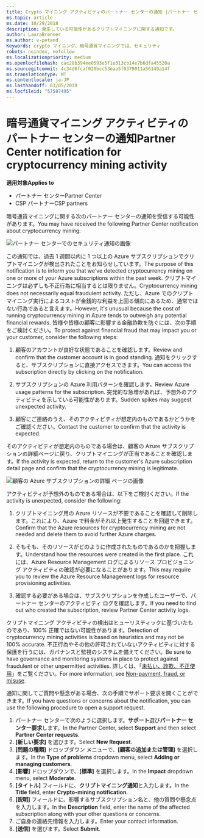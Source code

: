 ```yaml
---
title: Crypto マイニング アクティビティのパートナー センターの通知 |パートナー センター
ms.topic: article
ms.date: 10/29/2018
description: 発生している可能性があるクリプトマイニングに関する通知です。
author: LauraBrenner
ms.author: v-petand
Keywords: crypto マイニング、暗号通貨マイニングでは、セキュリティ
robots: noindex, nofollow
ms.localizationpriority: medium
ms.openlocfilehash: cac28b394ee0593e5f1e313cb14e7b6dfa45520a
ms.sourcegitcommit: 4c34d6fcaf020bcc53eaa5f0379011a56149a14f
ms.translationtype: MT
ms.contentlocale: ja-JP
ms.lasthandoff: 03/05/2019
ms.locfileid: "57587495"
---
```

# <a name="partner-center-notification-for-cryptocurrency-mining-activity"></a><span data-ttu-id="50673-104">暗号通貨マイニング アクティビティのパートナー センターの通知</span><span class="sxs-lookup"><span data-stu-id="50673-104">Partner Center notification for cryptocurrency mining activity</span></span>

<span data-ttu-id="50673-105">**適用対象**</span><span class="sxs-lookup"><span data-stu-id="50673-105">**Applies to**</span></span>

-  <span data-ttu-id="50673-106">パートナー センター</span><span class="sxs-lookup"><span data-stu-id="50673-106">Partner Center</span></span>
-  <span data-ttu-id="50673-107">CSP パートナー</span><span class="sxs-lookup"><span data-stu-id="50673-107">CSP partners</span></span>

<span data-ttu-id="50673-108">暗号通貨マイニングに関する次のパートナー センターの通知を受信する可能性があります。</span><span class="sxs-lookup"><span data-stu-id="50673-108">You may have received the following Partner Center notification about cryptocurrency mining:</span></span>
 
![パートナー センターでのセキュリティ通知の画像](images/crypto1.png)

<span data-ttu-id="50673-110">この通知では、過去 1 週間以内に 1 つ以上の Azure サブスクリプションでクリプトマイニングが検出されたことをお知らせしています。</span><span class="sxs-lookup"><span data-stu-id="50673-110">The purpose of this notification is to inform you that we've detected cryptocurrency mining on one or more of your Azure subscriptions within the past week.</span></span> <span data-ttu-id="50673-111">クリプトマイニングは必ずしも不正行為に相当するとは限りません。</span><span class="sxs-lookup"><span data-stu-id="50673-111">Cryptocurrency mining does not necessarily equal fraudulent activity.</span></span> <span data-ttu-id="50673-112">ただし、Azure でのクリプトマイニング実行によるコストが金銭的な利益を上回る傾向にあるため、通常ではない行為であると言えます。</span><span class="sxs-lookup"><span data-stu-id="50673-112">However, it's unusual because the cost of running cryptocurrency mining in Azure tends to outweigh any potential financial rewards.</span></span> <span data-ttu-id="50673-113">皆様や皆様の顧客に影響する金融詐欺を防ぐには、次の手順をご検討ください。</span><span class="sxs-lookup"><span data-stu-id="50673-113">To protect against financial fraud that may impact you or your customer, consider the following steps:</span></span>

1.  <span data-ttu-id="50673-114">顧客のアカウントが良好な状態であることを確認します。</span><span class="sxs-lookup"><span data-stu-id="50673-114">Review and confirm that the customer account is in good standing.</span></span> <span data-ttu-id="50673-115">通知をクリックすると、サブスクリプションに直接アクセスできます。</span><span class="sxs-lookup"><span data-stu-id="50673-115">You can access the subscription directly by clicking on the notification.</span></span>

2.  <span data-ttu-id="50673-116">サブスクリプションの Azure 利用パターンを確認します。</span><span class="sxs-lookup"><span data-stu-id="50673-116">Review Azure usage patterns for the subscription.</span></span> <span data-ttu-id="50673-117">突発的な急増があれば、予想外のアクティビティを示している可能性があります。</span><span class="sxs-lookup"><span data-stu-id="50673-117">Sudden spikes may suggest unexpected activity.</span></span>

3.  <span data-ttu-id="50673-118">顧客にご連絡のうえ、そのアクティビティが想定内のものであるかどうかをご確認ください。</span><span class="sxs-lookup"><span data-stu-id="50673-118">Contact the customer to confirm that the activity is expected.</span></span>

<span data-ttu-id="50673-119">そのアクティビティが想定内のものである場合は、顧客の Azure サブスクリプションの詳細ページに戻り、クリプトマイニングが正当であることを確認します。</span><span class="sxs-lookup"><span data-stu-id="50673-119">If the activity is expected, return to the customer's Azure subscription detail page and confirm that the cryptocurrency mining is legitimate.</span></span> 


![顧客の Azure サブスクリプションの詳細 ページの画像](images/crypto2.png)

<span data-ttu-id="50673-121">アクティビティが予想外のものである場合は、以下をご検討ください。</span><span class="sxs-lookup"><span data-stu-id="50673-121">If the activity is unexpected, consider the following:</span></span>

1.  <span data-ttu-id="50673-122">クリプトマイニング用の Azure リソースが不要であることを確認して削除します。これにより、Azure で料金がそれ以上発生することを回避できます。</span><span class="sxs-lookup"><span data-stu-id="50673-122">Confirm that the Azure resources for cryptocurrency mining are not needed and delete them to avoid further Azure charges.</span></span>

2.  <span data-ttu-id="50673-123">そもそも、そのリソースがどのように作成されたものであるのかを把握します。</span><span class="sxs-lookup"><span data-stu-id="50673-123">Understand how the resources were created in the first place.</span></span> <span data-ttu-id="50673-124">これには、Azure Resource Management ログによるリソース プロビジョニング アクティビティの確認が必要になることがあります。</span><span class="sxs-lookup"><span data-stu-id="50673-124">This may require you to review the Azure Resource Management logs for resource provisioning activities.</span></span>

3.  <span data-ttu-id="50673-125">確認する必要がある場合は、サブスクリプションを作成したユーザーで、パートナー センターのアクティビティ ログを確認します。</span><span class="sxs-lookup"><span data-stu-id="50673-125">If you need to find out who created the subscription, review Partner Center activity logs.</span></span>

<span data-ttu-id="50673-126">クリプトマイニング アクティビティの検出はヒューリスティックに基づいたものであり、100% 正確ではない可能性があります。</span><span class="sxs-lookup"><span data-stu-id="50673-126">Detection of cryptocurrency mining activities is based on heuristics and may not be 100% accurate.</span></span> <span data-ttu-id="50673-127">不正行為やその他の許可されていないアクティビティに対する保護を行うには、ガバナンスと監視のシステムを備えてください。</span><span class="sxs-lookup"><span data-stu-id="50673-127">Be sure to have governance and monitoring systems in place to protect against fraudulent or other unpermitted activities.</span></span> <span data-ttu-id="50673-128">詳しくは、「[未払い、詐欺、不正使用](https://docs.microsoft.com/partner-center/non-payment--fraud--or-misuse)」をご覧ください。</span><span class="sxs-lookup"><span data-stu-id="50673-128">For more information, see [Non-payment, fraud, or misuse](https://docs.microsoft.com/partner-center/non-payment--fraud--or-misuse).</span></span>

<span data-ttu-id="50673-129">通知に関してご質問や懸念がある場合、次の手順でサポート要求を開くことができます。</span><span class="sxs-lookup"><span data-stu-id="50673-129">If you have questions or concerns about the notification, you can use the following procedure to open a support request.</span></span>

1.  <span data-ttu-id="50673-130">パートナー センターで次のように選択します。**サポート**選び**パートナー センター要求**します。</span><span class="sxs-lookup"><span data-stu-id="50673-130">In the Partner Center, select **Support** and then select **Partner Center requests**.</span></span>
3.  <span data-ttu-id="50673-131">**[新しい要求]** を選びます。</span><span class="sxs-lookup"><span data-stu-id="50673-131">Select **New Request**.</span></span> 
4.  <span data-ttu-id="50673-132">**[問題の種類]** ドロップダウン メニューで、**[顧客の追加または管理]** を選択します。</span><span class="sxs-lookup"><span data-stu-id="50673-132">In the **Type of problems** dropdown menu, select **Adding or managing customers**.</span></span>
5.  <span data-ttu-id="50673-133">**[影響]** ドロップダウンで、**[標準]** を選択します。</span><span class="sxs-lookup"><span data-stu-id="50673-133">In the **Impact** dropdown menu, select **Moderate**.</span></span>
6.  <span data-ttu-id="50673-134">**[タイトル]** フィールドに、**クリプトマイニング通知**と入力します。</span><span class="sxs-lookup"><span data-stu-id="50673-134">In the **Title** field, enter **Crypto-mining notification**.</span></span>
7.  <span data-ttu-id="50673-135">**[説明]** フィールドに、影響するサブスクリプション名と、他の質問や懸念点を入力します。</span><span class="sxs-lookup"><span data-stu-id="50673-135">In the **Description** field, enter the name of the affected subscription along with your other questions or concerns.</span></span> 
8.  <span data-ttu-id="50673-136">ご自身の連絡先情報を入力します。</span><span class="sxs-lookup"><span data-stu-id="50673-136">Enter your contact information.</span></span>
9.  <span data-ttu-id="50673-137">**[送信]** を選びます。</span><span class="sxs-lookup"><span data-stu-id="50673-137">Select **Submit**.</span></span>



